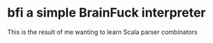 bfi a simple BrainFuck interpreter
==================================

This is the result of me wanting to learn Scala parser combinators

